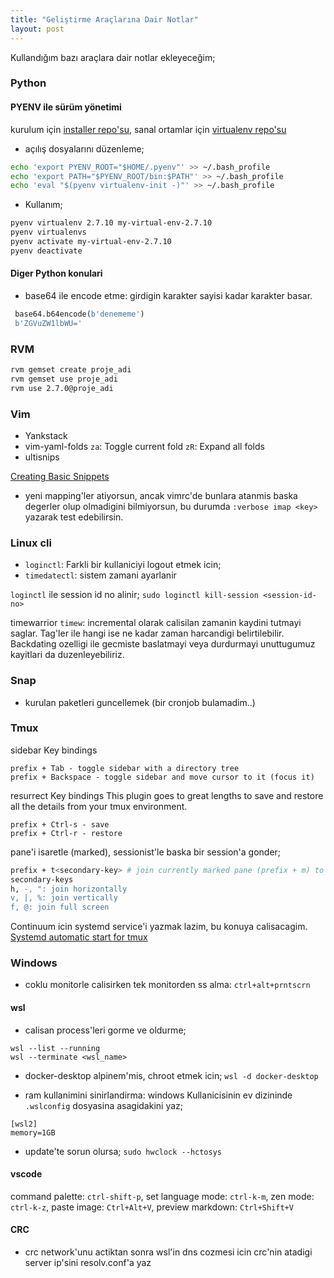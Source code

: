 ```yaml
---
title: "Geliştirme Araçlarına Dair Notlar"
layout: post
---
```


Kullandığım bazı araçlara dair notlar ekleyeceğim;

### Python
#### PYENV ile sürüm yönetimi
kurulum için [installer repo'su](https://github.com/pyenv/pyenv-installer), 
sanal ortamlar için [virtualenv repo'su](https://github.com/pyenv/pyenv-virtualenv)

* açılış dosyalarını düzenleme;
```bash
echo 'export PYENV_ROOT="$HOME/.pyenv"' >> ~/.bash_profile
echo 'export PATH="$PYENV_ROOT/bin:$PATH"' >> ~/.bash_profile
echo 'eval "$(pyenv virtualenv-init -)"' >> ~/.bash_profile
```

* Kullanım;
```bash
pyenv virtualenv 2.7.10 my-virtual-env-2.7.10
pyenv virtualenvs
pyenv activate my-virtual-env-2.7.10
pyenv deactivate
```

#### Diger Python konulari
* base64 ile encode etme: girdigin karakter sayisi kadar karakter basar.
```python
 base64.b64encode(b'denememe')
 b'ZGVuZW1lbWU='
```

[//]: # (### APT  eklenecek)
[//]: # (APT gelistirmeleriyle yeni komutlar hayatimiza giriyor.)


### RVM
```bash
rvm gemset create proje_adi
rvm gemset use proje_adi
rvm use 2.7.0@proje_adi
```


### Vim 
* Yankstack
* vim-yaml-folds
  `za`: Toggle current fold
  `zR`: Expand all folds
* ultisnips

[Creating Basic Snippets](https://www.youtube.com/watch?v=f_WQxYgK0Pk&feature=emb_logo)

* yeni mapping'ler atiyorsun, ancak vimrc'de bunlara atanmis baska degerler
  olup olmadigini bilmiyorsun, bu durumda `:verbose imap <key>` yazarak
  test edebilirsin.


### Linux cli
* `loginctl`: Farkli bir kullaniciyi logout etmek icin;
* `timedatectl`: sistem zamani ayarlanir

`loginctl` ile session id no alinir;
`sudo loginctl kill-session <session-id-no>`

timewarrior `timew`: incremental olarak calisilan zamanin kaydini tutmayi
saglar. Tag'ler ile hangi ise ne kadar zaman harcandigi belirtilebilir.
Backdating ozelligi ile gecmiste baslatmayi veya durdurmayi unuttugumuz
kayitlari da duzenleyebiliriz.


### Snap
* kurulan paketleri guncellemek (bir cronjob bulamadim..)

### Tmux
sidebar Key bindings
```
prefix + Tab - toggle sidebar with a directory tree
prefix + Backspace - toggle sidebar and move cursor to it (focus it)
```

resurrect Key bindings
This plugin goes to great lengths to save and restore all the details from your
tmux environment. 

```
prefix + Ctrl-s - save
prefix + Ctrl-r - restore
```

pane'i isaretle (marked), sessionist'le baska bir session'a gonder;

```bash
prefix + t<secondary-key> # join currently marked pane (prefix + m) to current session/window, and switch to it
secondary-keys
h, -, ": join horizontally
v, |, %: join vertically
f, @: join full screen
```

Continuum icin systemd service'i yazmak lazim, bu konuya calisacagim.
[Systemd automatic start for tmux
](https://github.com/tmux-plugins/tmux-continuum/blob/master/docs/systemd_details.md)

### Windows
* coklu monitorle calisirken tek monitorden ss alma: `ctrl+alt+prntscrn`
#### wsl
* calisan process'leri gorme ve oldurme;
```
wsl --list --running
wsl --terminate <wsl_name>
```

* docker-desktop alpinem'mis, chroot etmek icin; `wsl -d docker-desktop`

* ram kullanimini sinirlandirma: windows Kullanicisinin ev dizininde
  `.wslconfig` dosyasina asagidakini yaz;
 
```
[wsl2]
memory=1GB
```

* update'te sorun olursa; `sudo hwclock --hctosys`

#### vscode
command palette: `ctrl-shift-p`, set language mode: `ctrl-k-m`, zen mode:
`ctrl-k-z`, paste image: `Ctrl+Alt+V`, preview markdown: `Ctrl+Shift+V`

#### CRC
* crc network'unu actiktan sonra wsl'in dns cozmesi icin crc'nin atadigi server
  ip'sini resolv.conf'a yaz

